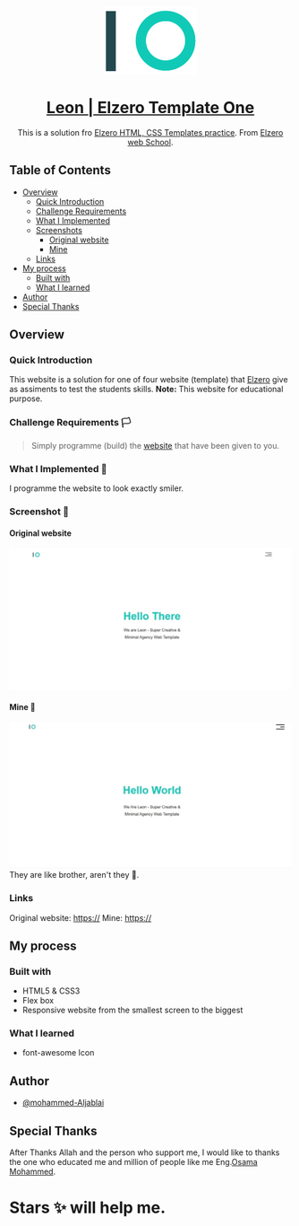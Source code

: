 <p align="center">
  <img src="./meadi/readmeLogo.png" />
  <h1 align="center"><a href=""> Leon | Elzero Template One </a></h1>
  <p align="center">
     This is a solution fro <a href="https://elzero.org/practical-html-css/">Elzero HTML, CSS Templates practice</a>. From <a href="https://elzero.org/">Elzero web School</a>.
  <br>
</p>

## Table of Contents

- [Overview](#overview)
  - [Quick Introduction](#quick-introduction)
  - [Challenge Requirements](#challenge-requirements)
  - [What I Implemented](#what-i-implemented-🤔)
  - [Screenshots](#screenshots-📸)
    - [Original website](#original-website)
    - [Mine](#mine-🌚)
  - [Links](#links)
- [My process](#my-process)
  - [Built with](#built-with)
  - [What I learned](#what-i-learned)
- [Author](#author)
- [Special Thanks](#special-thanks)


## Overview

### Quick Introduction
This website is a solution for one of four website (template) that [Elzero](https://elzero.org/) give as assiments to test the students skills.
**Note:** This website for educational purpose.

### Challenge Requirements 🏳
> Simply programme (build) the [website]() that have been given to you.

### What I Implemented 🤔
I programme the website to look exactly smiler.

### Screenshot 📸
#### Original website
![The website design](./meadi/elzeroScreen.jpeg)
#### Mine 🌚
![The website Screenshot](./meadi/MyScreenshot.jpeg)
They are like brother, aren't they 🤔.

### Links
Original website: [https://](https)
Mine: [https://](https)

## My process
### Built with
- HTML5 & CSS3
- Flex box
- Responsive website from the smallest screen to the biggest

### What I learned
- font-awesome Icon

## Author
- [@mohammed-Aljablai](https://github.com/mohammed-aljablai)

## Special Thanks
After Thanks Allah and the person who support me, I would like to thanks the one who educated me and million of people like me Eng.[Osama Mohammed](https://github.com/OsamaElzero).

# Stars ✨ will help me.